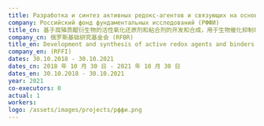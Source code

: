```yaml
---
title: Разработка и синтез активных редокс-агентов и связующих на основе хинон- производных гуминовых веществ для биокаталитического подавления газовыделения со свалок
company: Российский фонд фундаментальных исследований (РФФИ)
title_cn: 基于腐殖质醌衍生物的活性氧化还原剂和粘合剂的开发和合成，用于生物催化抑制垃圾填埋场的气体排放
company_cn: 俄罗斯基础研究基金会 (RFBR)
title_en: Development and synthesis of active redox agents and binders based on quinone-derived humic substances for biocatalytic suppression of gas release from landfills 
company_en: (RFFI)
dates: 30.10.2018 - 30.10.2021
dates_cn: 2018 年 10 月 30 日 - 2021 年 10 月 30 日
dates_en: 30.10.2018 - 30.10.2021
year: 2021
co-executors: 0
actual: 1
workers: 
logo: /assets/images/projects/рффи.png
---
```

